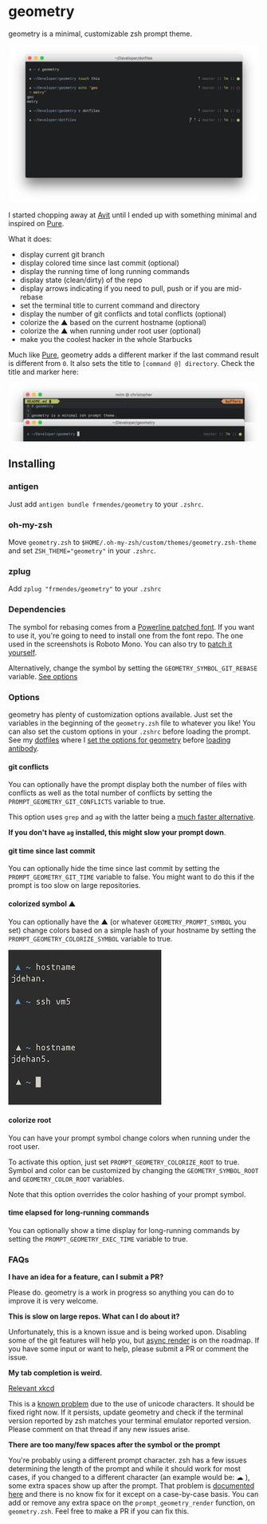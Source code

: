 # geometry

geometry is a minimal, customizable zsh prompt theme.

![geometry](screenshots/geometry.png)

I started chopping away at [Avit](https://github.com/robbyrussell/oh-my-zsh/blob/master/themes/avit.zsh-theme) until I ended up with something minimal and inspired on [Pure](https://github.com/sindresorhus/pure).

What it does:

- display current git branch
- display colored time since last commit (optional)
- display the running time of long running commands
- display state (clean/dirty) of the repo
- display arrows indicating if you need to pull, push or if you are mid-rebase
- set the terminal title to current command and directory
- display the number of git conflicts and total conflicts (optional)
- colorize the ▲ based on the current hostname (optional)
- colorize the ▲ when running under root user (optional)
- make you the coolest hacker in the whole Starbucks

Much like [Pure](https://github.com/sindresorhus/pure), geometry adds a different marker
if the last command result is different from `0`. It also sets the title to
`[command @] directory`. Check the title and marker here:

![title_marker](screenshots/title_marker.png)

## Installing

### antigen

Just add `antigen bundle frmendes/geometry` to your `.zshrc`.

### oh-my-zsh

Move `geometry.zsh` to `$HOME/.oh-my-zsh/custom/themes/geometry.zsh-theme` and
set `ZSH_THEME="geometry"` in your `.zshrc`.

### zplug

Add `zplug "frmendes/geometry"` to your `.zshrc`

### Dependencies

The symbol for rebasing comes from a [Powerline patched font](https://github.com/powerline/fonts). If you want to use it, you're going to need to install one from the font repo. The one used in the screenshots is Roboto Mono. You can also try to [patch it yourself](https://github.com/powerline/fontpatcher).

Alternatively, change the symbol by setting the `GEOMETRY_SYMBOL_GIT_REBASE` variable. [See options](#options)

### Options

geometry has plenty of customization options available. Just set the variables in the
beginning of the `geometry.zsh` file to whatever you like! You can also set the custom options in
your `.zshrc` before loading the prompt. See my
[dotfiles](https://github.com/frmendes/dotfiles) where I [set the options for
geometry](https://github.com/frmendes/dotfiles/blob/master/system/prompt.zsh#L17-L22)
before [loading antibody](https://github.com/frmendes/dotfiles/blob/master/zsh/zshrc.symlink#L10-L14).

#### git conflicts

You can optionally have the prompt display both the number of files with
conflicts as well as the total number of conflicts by setting the
`PROMPT_GEOMETRY_GIT_CONFLICTS` variable to true.

This option uses `grep` and `ag` with the latter being a [much faster alternative](http://geoff.greer.fm/ag/).

**If you don't have `ag` installed, this might slow your prompt down**.

#### git time since last commit

You can optionally hide the time since last commit by setting the
`PROMPT_GEOMETRY_GIT_TIME` variable to false. You might want to
do this if the prompt is too slow on large repositories.

#### colorized symbol ▲

You can optionally have the ▲ (or whatever `GEOMETRY_PROMPT_SYMBOL` you set)
change colors based on a simple hash of your hostname by setting the
`PROMPT_GEOMETRY_COLORIZE_SYMBOL` variable to true.

![colorized_symbol](screenshots/colorized_symbol.png)

#### colorize root

You can have your prompt symbol change colors when running under the root user.

To activate this option, just set `PROMPT_GEOMETRY_COLORIZE_ROOT` to true. Symbol and color can be customized by changing the `GEOMETRY_SYMBOL_ROOT` and `GEOMETRY_COLOR_ROOT` variables.

Note that this option overrides the color hashing of your prompt symbol.

#### time elapsed for long-running commands

You can optionally show a time display for long-running commands
by setting the `PROMPT_GEOMETRY_EXEC_TIME` variable to true.

### FAQs

**I have an idea for a feature, can I submit a PR?**

Please do. geometry is a work in progress so anything you can do to improve it
is very welcome.

**This is slow on large repos. What can I do about it?**

Unfortunately, this is a known issue and is being worked upon. Disabling some of
the git features will help you, but [async render](https://github.com/frmendes/geometry/issues/6) is on the roadmap. If you
have some input or want to help, please submit a PR or comment the issue.

**My tab completion is weird.**

[Relevant xkcd](http://xkcd.com/1726/)

This is a [known problem](https://github.com/frmendes/geometry/issues/3#issuecomment-244875921) due to the use of unicode characters. It should be fixed right now. If it persists, update geometry and check if the terminal version reported by zsh matches your terminal emulator reported version. Please comment on that thread if any new issues arise.

**There are too many/few spaces after the symbol or the prompt**

You're probably using a different prompt character. zsh has a few issues
determining the length of the prompt and while it should work for most cases, if
you changed to a different character (an example would be:  ☁︎ ), some extra spaces show up after the prompt. That problem is [documented here](https://github.com/frmendes/geometry/issues/3#issuecomment-245571623) and there is no know fix for it except on a case-by-case basis. You can add or remove any extra space on the `prompt_geometry_render` function, on `geometry.zsh`. Feel free to make a PR if you can fix this.
